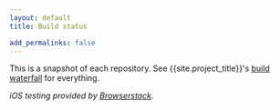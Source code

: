 ```yaml
---
layout: default
title: Build status

add_permalinks: false
---
```


This is a snapshot of each repository. See {{site.project_title}}'s [build waterfall](http://build.chromium.org/p/client.polymer/) for everything.

<link rel="import" href="/elements/repos-list.html">

<repos-list></repos-list>

_iOS testing provided by [Browserstack](http://www.browserstack.com/)._
